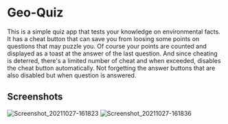 # Geo-Quiz
This is a simple quiz app that tests your knowledge on environmental facts.
It has a cheat button that can save you from loosing some points on questions that may puzzle you.
Of course your points are counted and displayed as a toast at the answer of the last question.
And since cheating is deterred, there's a limited number of cheat and when exceeded, disables the cheat button automatically.
Not forgetting the answer buttons that are also disabled but when question is answered.

## Screenshots
![Screenshot_20211027-161823](https://user-images.githubusercontent.com/89112108/139108200-1fa453a9-1ebf-4e0e-81fc-45ea67ec4d3c.png)
![Screenshot_20211027-161836](https://user-images.githubusercontent.com/89112108/139108353-991becff-e496-426b-ab67-8423c014d3ff.png)
